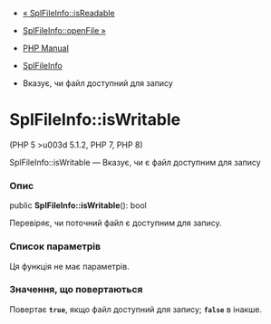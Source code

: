 - [« SplFileInfo::isReadable](splfileinfo.isreadable.md)
- [SplFileInfo::openFile »](splfileinfo.openfile.md)

- [PHP Manual](index.md)
- [SplFileInfo](class.splfileinfo.md)
- Вказує, чи файл доступний для запису

# SplFileInfo::isWritable

(PHP 5 \>u003d 5.1.2, PHP 7, PHP 8)

SplFileInfo::isWritable — Вказує, чи є файл доступним для
запису

### Опис

public **SplFileInfo::isWritable**(): bool

Перевіряє, чи поточний файл є доступним для запису.

### Список параметрів

Ця функція не має параметрів.

### Значення, що повертаються

Повертає **`true`**, якщо файл доступний для запису; **`false`** в
інакше.
